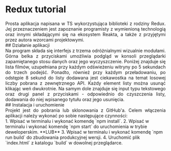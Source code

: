 # Redux tutorial
<div align="justify">
Prosta aplikacja napisana w TS wykorzystująca biblioteki z rodziny Redux. Jej przeznaczeniem jest zapoznanie programisty z wymienioną technologią oraz innymi składającymi się na ekosystem Reakta, a także z przyjętymi przez autora wzorcami projektowymi.
</div>
## Działanie aplikacji
<div align="justify">
Na program składa się interfejs z trzema odróżnialnymi wizualnie modułami. Górna belka z przyciskami umożliwia podgląd w konsoli przeglądarki zapamiętanego stosu danych oraz jego wyczyszczenie. Poniżej znajduje się lista filmów, uzupełniana przy każdym odświeżeniu witryny po 5 sekundach do trzech podejść. Ponadto, również przy każdym przeładowaniu, po odstępie 8 sekund do listy dodawana jest ciekawostka na temat losowej liczby pobrana z zewnętrznego API. Każdy element listy można usunąć klikając weń dwukrotnie. Na samym dole znajduje się input typu tekstowego oraz drugi panel z przyciskami - odpowiednio do czyszczenia listy, dodawania do niej wpisanego tytułu oraz jego usunięcia.
</div>
## Instalacja i uruchomienie
<div align="justify">
Projekt jest do pobrania lub sklonowania z GitHub'a. Celem włączenia aplikacji należy wykonać po sobie następujące czynności:
</div>
1. Wpisać w terminalu i wykonać komendę `npm install`.
2. Wpisać w terminalu i wykonać komendę `npm start` do uruchomienia w trybie deweloperskim.  
**LUB**
3. Wpisać w terminalu i wykonać komendę `npm run build` do zbudowania produkcyjnej wersji.
4. Uruchomić plik `index.html` z katalogu `build` w dowolnej przeglądarce.
